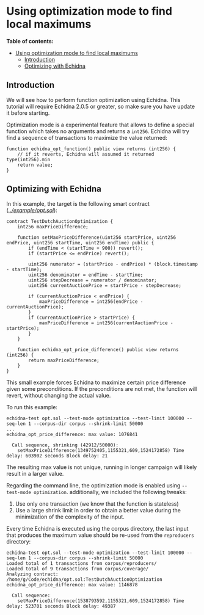 # Using optimization mode to find local maximums

**Table of contents:**

- [Using optimization mode to find local maximums](#using-optimization-mode-to-find-local-maximums)
  - [Introduction](#introduction)
  - [Optimizing with Echidna](#optimizing-with-echidna)

## Introduction

We will see how to perform function optimization using Echidna. This tutorial will require Echidna 2.0.5 or greater,
so make sure you have update it before starting.

Optimization mode is a experimental feature that allows to define a special function which takes no arguments
and returns a `int256`. Echidna will try find a sequence of transactions to maximize the value returned:

```solidity
function echidna_opt_function() public view returns (int256) {
    // if it reverts, Echidna will assumed it returned type(int256).min
    return value;
}
```

## Optimizing with Echidna

In this example, the target is the following smart contract (_[../example/opt.sol](../example/opt.sol)_):

```solidity
contract TestDutchAuctionOptimization {
    int256 maxPriceDifference;

    function setMaxPriceDifference(uint256 startPrice, uint256 endPrice, uint256 startTime, uint256 endTime) public {
        if (endTime < (startTime + 900)) revert();
        if (startPrice <= endPrice) revert();

        uint256 numerator = (startPrice - endPrice) * (block.timestamp - startTime);
        uint256 denominator = endTime - startTime;
        uint256 stepDecrease = numerator / denominator;
        uint256 currentAuctionPrice = startPrice - stepDecrease;

        if (currentAuctionPrice < endPrice) {
            maxPriceDifference = int256(endPrice - currentAuctionPrice);
        }
        if (currentAuctionPrice > startPrice) {
            maxPriceDifference = int256(currentAuctionPrice - startPrice);
        }
    }

    function echidna_opt_price_difference() public view returns (int256) {
        return maxPriceDifference;
    }
}
```

This small example forces Echidna to maximize certain price difference given some preconditions. If the preconditions are not
met, the function will revert, without changing the actual value.

To run this example:

```
echidna-test opt.sol --test-mode optimization --test-limit 100000 --seq-len 1 --corpus-dir corpus --shrink-limit 50000
...
echidna_opt_price_difference: max value: 1076841

  Call sequence, shrinking (42912/50000):
    setMaxPriceDifference(1349752405,1155321,609,1524172858) Time delay: 603902 seconds Block delay: 21

```

The resulting max value is not unique, running in longer campaign will likely result in a larger value.

Regarding the command line, the optimization mode is enabled using `--test-mode optimization`. additionally, we included the following tweaks:

1. Use only one transaction (we know that the function is stateless)
2. Use a large shrink limit in order to obtain a better value during the minimization of the complexity of the input.

Every time Echidna is executed using the corpus directory, the last input that produces the maximum value should be re-used from the `reproducers` directory:

```
echidna-test opt.sol --test-mode optimization --test-limit 100000 --seq-len 1 --corpus-dir corpus --shrink-limit 50000
Loaded total of 1 transactions from corpus/reproducers/
Loaded total of 9 transactions from corpus/coverage/
Analyzing contract: /home/g/Code/echidna/opt.sol:TestDutchAuctionOptimization
echidna_opt_price_difference: max value: 1146878

  Call sequence:
    setMaxPriceDifference(1538793592,1155321,609,1524172858) Time delay: 523701 seconds Block delay: 49387
```
